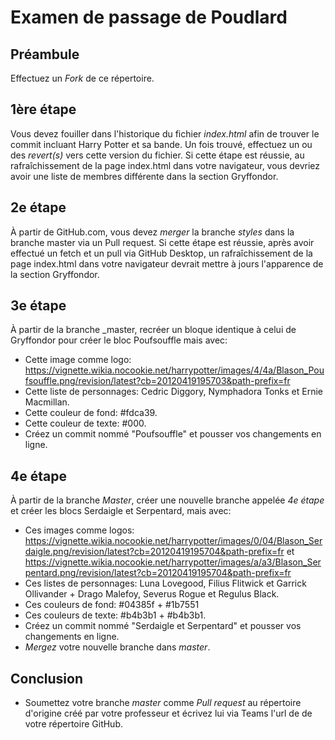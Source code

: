 # Examen de passage de Poudlard

## Préambule
Effectuez un _Fork_ de ce répertoire.

## 1ère étape
Vous devez fouiller dans l'historique du fichier _index.html_ afin de trouver le commit incluant Harry Potter et sa bande. Un fois trouvé, effectuez un ou des _revert(s)_ vers cette version du fichier. Si cette étape est réussie, au rafraîchissement de la page index.html dans votre navigateur, vous devriez avoir une liste de membres différente dans la section Gryffondor.

## 2e étape
À partir de GitHub.com, vous devez _merger_ la branche _styles_ dans la branche master via un Pull request. Si cette étape est réussie, après avoir effectué un fetch et un pull via GitHub Desktop, un rafraîchissement de la page index.html dans votre navigateur devrait mettre à jours l'apparence de la section Gryffondor.

## 3e étape
À partir de la branche _master, recréer un bloque identique à celui de Gryffondor pour créer le bloc Poufsouffle mais avec:
- Cette image comme logo: https://vignette.wikia.nocookie.net/harrypotter/images/4/4a/Blason_Poufsouffle.png/revision/latest?cb=20120419195703&path-prefix=fr
- Cette liste de personnages: Cedric Diggory, Nymphadora Tonks et Ernie Macmillan.
- Cette couleur de fond: #fdca39.
- Cette couleur de texte: #000.
- Créez un commit nommé "Poufsouffle" et pousser vos changements en ligne.

## 4e étape
À partir de la branche _Master_, créer une nouvelle branche appelée _4e étape_ et créer les blocs Serdaigle et Serpentard, mais avec:
- Ces images comme logos: https://vignette.wikia.nocookie.net/harrypotter/images/0/04/Blason_Serdaigle.png/revision/latest?cb=20120419195704&path-prefix=fr et https://vignette.wikia.nocookie.net/harrypotter/images/a/a3/Blason_Serpentard.png/revision/latest?cb=20120419195704&path-prefix=fr
- Ces listes de personnages: Luna Lovegood, Filius Flitwick et Garrick Ollivander + Drago Malefoy, Severus Rogue et Regulus Black.
- Ces couleurs de fond: #04385f + #1b7551
- Ces couleurs de texte: #b4b3b1 + #b4b3b1.
- Créez un commit nommé "Serdaigle et Serpentard" et pousser vos changements en ligne.
- _Mergez_ votre nouvelle branche dans _master_.

## Conclusion
- Soumettez votre branche _master_ comme _Pull request_ au répertoire d'origine créé par votre professeur et écrivez lui via Teams l'url de de votre répertoire GitHub.
